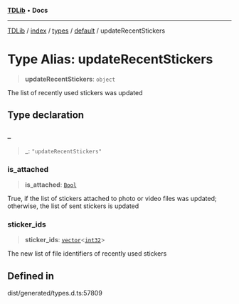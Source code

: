 [**TDLib**](../../../../../../README.md) • **Docs**

***

[TDLib](../../../../../../modules.md) / [index](../../../../../README.md) / [types](../../../README.md) / [default](../README.md) / updateRecentStickers

# Type Alias: updateRecentStickers

> **updateRecentStickers**: `object`

The list of recently used stickers was updated

## Type declaration

### \_

> **\_**: `"updateRecentStickers"`

### is\_attached

> **is\_attached**: [`Bool`](Bool.md)

True, if the list of stickers attached to photo or video files was updated; otherwise, the list of sent stickers is updated

### sticker\_ids

> **sticker\_ids**: [`vector`](vector.md)\<[`int32`](int32.md)\>

The new list of file identifiers of recently used stickers

## Defined in

dist/generated/types.d.ts:57809
